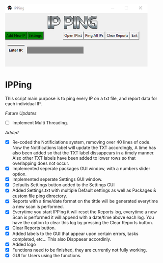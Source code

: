 ![](/images/preview.png)

# IPPing
This script main purpose is to ping every IP on a txt file, and report data for each individual IP.

*Future Updates*

- [ ] Implement Multi Threading.


*Added*

- [x] Re-coded the Notificiations system, removing over 40 lines of code. Now the Notifications label will update the TXT accordingly, A time has also been added so that the TXT label dissappears in a timely manner. Also other TXT labels have been added to lower rows so that overlapping does not occur.
- [x] Implemented seperate packages GUI window, with a numbers slider option.
- [x] Implemented seperate Settings GUI window.
- [x] Defaults Settings button added to the Settings GUI
- [x] Added Settings.txt with multiple Default settings as well as Packages & custom file ping dirrectory.
- [x] Reports with a time/date format on the tittle will be generated everytime a new scan is performed.
- [x] Everytime you start IPPing it will reset the Reports log, everytime a new Scan is performed it will append with a date/time above each log. You have the option to clear this log by pressing the Clear Reports button.
- [x] Clear Reports button.
- [x] Added labels to the GUI that appear upon certain errors, tasks completed, etc... This also Disppaear accordinly.
- [x] Added logo
- [x] Functions need to be finished, they are currently not fully working.
- [x] GUI for Users using the functions.
